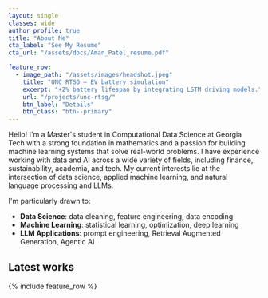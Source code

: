 ```yaml
---
layout: single
classes: wide
author_profile: true
title: "About Me"
cta_label: "See My Resume"
cta_url: "/assets/docs/Aman_Patel_resume.pdf"

feature_row:
  - image_path: "/assets/images/headshot.jpeg"
    title: "UNC RTSG — EV battery simulation"
    excerpt: "+2% battery lifespan by integrating LSTM driving models."
    url: "/projects/unc-rtsg/"
    btn_label: "Details"
    btn_class: "btn--primary"
---
```


<p class="lead">
Hello! I'm a Master's student in Computational Data Science at Georgia Tech with a strong
foundation in mathematics and a passion for building machine learning systems that solve
real-world problems. I have experience working with data and AI across a wide variety of
fields, including finance, sustainability, academia, and tech. My current interests lie at
the intersection of data science, applied machine learning, and natural language processing
and LLMs.  

I'm particularly drawn to:
- **Data Science**: data cleaning, feature engineering, data encoding
- **Machine Learning**: statistical learning, optimization, deep learning
- **LLM Applications**: prompt engineering, Retrieval Augmented Generation, Agentic AI

</p>

## Latest works

{% include feature_row %}
